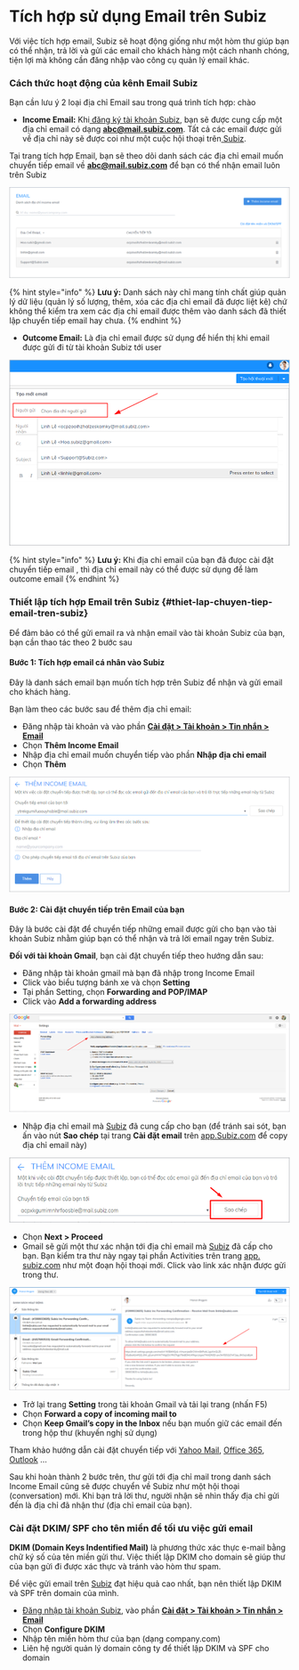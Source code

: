 # Tích hợp sử dụng Email trên Subiz

Với việc tích hợp email, Subiz sẽ hoạt động giống như một hòm thư giúp bạn có thể nhận, trả lời và gửi các email cho khách hàng một cách nhanh chóng, tiện lợi mà không cần đăng nhập vào công cụ quản lý email khác.

### Cách thức hoạt động của kênh Email Subiz

Bạn cần lưu ý 2 loại địa chỉ Email sau trong quá trình tích hợp: chào

* **Income Email:**  Khi[ đăng ký tài khoản Subiz](https://app.subiz.com/register), bạn sẽ được cung cấp một địa chỉ email có dạng **abc@mail.subiz.com**. Tất cả các email được gửi về địa chỉ này sẽ được coi như một cuộc hội thoại trên[ Subiz](https://subiz.com/vi/).

Tại trang tích hợp Email, bạn sẽ theo dõi  danh sách các địa chỉ email muốn chuyển tiếp email về **abc@mail.subiz.com** để bạn có thể nhận email luôn trên Subiz

![Danh s&#xE1;ch Income Email](../../.gitbook/assets/danh-sach-income-email.png)

{% hint style="info" %}
**Lưu ý:**  Danh sách này chỉ mang tính chất giúp quản lý dữ liệu \(quản lý số lượng, thêm, xóa các địa chỉ email đã được liệt kê\) chứ không  thể kiểm tra xem các địa chỉ email được thêm vào danh sách đã thiết lập chuyển tiếp email hay chưa.
{% endhint %}

* **Outcome Email:** Là địa chỉ email được sử dụng để hiển thị khi email được gửi đi từ tài khoản Subiz tới user

![Danh s&#xE1;ch Outcome Email](../../.gitbook/assets/danh-sach-outcome-email.png)

{% hint style="info" %}
**Lưu ý:** Khi địa chỉ email của bạn đã đưọc cài đặt chuyển tiếp email , thì địa chỉ email này có thể được sử dụng để làm outcome email
{% endhint %}

### Thiết lập tích **hợp** Email trên Subiz {#thiet-lap-chuyen-tiep-email-tren-subiz}

Để đảm bảo có thể gửi email ra và nhận email vào tài khoản Subiz của bạn, bạn cần thao tác theo 2 bước sau

#### **Bước 1: Tích hợp email cá nhân vào Subiz**

Đây là danh sách email bạn muốn tích hợp trên Subiz để nhận và gửi email cho khách hàng.

Bạn làm theo các bước sau để thêm địa chỉ email:

* Đăng nhập tài khoản và vào phần [**Cài đặt &gt; Tài khoản &gt; Tin nhắn &gt; Email**](https://app.subiz.com/settings/email)
* Chọn **Thêm Income Email**
* Nhập địa chỉ email muốn chuyển tiếp vào phần **Nhập địa chỉ email**
* Chọn **Thêm**

![Th&#xEA;m &#x111;&#x1ECB;a ch&#x1EC9; email v&#xE0;o danh s&#xE1;ch Income Email](../../.gitbook/assets/new-income-email.png)

#### **Bước 2: Cài đặt chuyển tiếp trên Email của bạn**

Đây là bước cài đặt để chuyển tiếp những email được gửi cho bạn vào tài khoản Subiz nhằm giúp bạn có thể nhận và trả lời email ngay trên Subiz.

**Đối với tài khoản Gmail**, bạn cài đặt chuyển tiếp theo hướng dẫn sau:

* Đăng nhập tài khoản gmail mà bạn đã nhập trong Income Email
* Click vào biểu tượng bánh xe và chọn **Setting**
* Tại phần Setting, chọn **Forwarding and POP/IMAP**
* Click vào **Add a forwarding address**

![Thi&#x1EBF;t l&#x1EAD;p tr&#xEA;n Gmail](../../.gitbook/assets/gmail%20%281%29.png)

* Nhập địa chỉ email mà [Subiz](https://subiz.com/vi/) đã cung cấp cho bạn \(để tránh sai sót, bạn ấn vào nút **Sao chép** tại trang **Cài đặt email** trên [app.Subiz.com](https://app.subiz.com/) để copy địa chỉ email này\)​

![Sao ch&#xE9;p &#x111;&#x1ECB;a ch&#x1EC9; email Subiz cung c&#x1EA5;p cho b&#x1EA1;n](../../.gitbook/assets/button-copy-email.png)

* Chọn **Next &gt; Proceed**
* Gmail sẽ gửi một thư xác nhận tới địa chỉ email mà [Subiz](https://subiz.com/vi/) đã cấp cho bạn. Bạn kiểm tra thư này ngay tại phần Activities trên trang [app. subiz.com](https://app.subiz.com/) như một đoạn hội thoại mới. Click vào link xác nhận được gửi trong thư.

![Email x&#xE1;c nh&#x1EAD;n](../../.gitbook/assets/email.png)

* Trở lại trang **Setting** trong tài khoản Gmail và tải lại trang \(nhấn F5\)
* Chọn **Forward a copy of incoming mail to**
* Chọn **Keep Gmail’s copy in the Inbox** nếu bạn muốn giữ các email đến trong hộp thư \(khuyến nghị sử dụng\)

Tham khảo hướng dẫn cài đặt chuyển tiếp với [Yahoo Mail](https://help.yahoo.com/kb/SLN22028.html), [Office 365](https://support.office.com/en-us/article/forward-email-from-office-365-to-another-email-account-1ed4ee1e-74f8-4f53-a174-86b748ff6a0e), [Outlook](https://support.office.com/en-us/article/turn-on-automatic-forwarding-in-outlook-on-the-web-7f2670a1-7fff-4475-8a3c-5822d63b0c8e) …

Sau khi hoàn thành 2 bước trên, thư gửi tới địa chỉ mail trong danh sách Income Email cũng sẽ được chuyển về Subiz như một hội thoại \(conversation\) mới. Khi bạn trả lời thư, người nhận sẽ nhìn thấy địa chỉ gửi đến là địa chỉ đã nhận thư \(địa chỉ email của bạn\).

### ​Cài đặt DKIM/ SPF cho tên miền để tối ưu việc gửi email

**DKIM \(Domain Keys Indentified Mail\)** là phương thức xác thực e-mail bằng chữ ký số của tên miền gửi thư. Việc thiết lập DKIM cho domain sẽ giúp thư của bạn gửi đi được xác thực và tránh vào hòm thư spam.

Để việc gửi email trên [Subiz](https://subiz.com/vi/) đạt hiệu quả cao nhất, bạn nên thiết lập DKIM và SPF trên domain của mình.

* ​[Đăng nhập tài khoản Subiz](http://app.subiz.com/), vào phần [**Cài đặt &gt; Tài khoản &gt; Tin nhắn &gt; Email**](https://app.subiz.com/settings/email)
* Chọn **Configure DKIM**
* Nhập tên miền hòm thư của bạn \(dạng company.com\)
* Liên hệ người quản lý domain công ty để thiết lập DKIM và SPF cho domain



